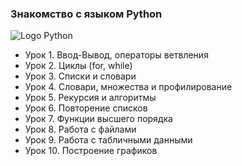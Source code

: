 ### Знакомство с языком Python ###
![Logo Python](https://upload.wikimedia.org/wikipedia/commons/f/f8/Python_logo_and_wordmark.svg)
- Урок 1. Ввод-Вывод, операторы ветвления  
- Урок 2. Циклы (for, while)  
- Урок 3. Списки и словари  
- Урок 4. Словари, множества и профилирование  
- Урок 5. Рекурсия и алгоритмы  
- Урок 6. Повторение списков  
- Урок 7. Функции высшего порядка  
- Урок 8. Работа с файлами  
- Урок 9. Работа с табличными данными  
- Урок 10. Построение графиков  
